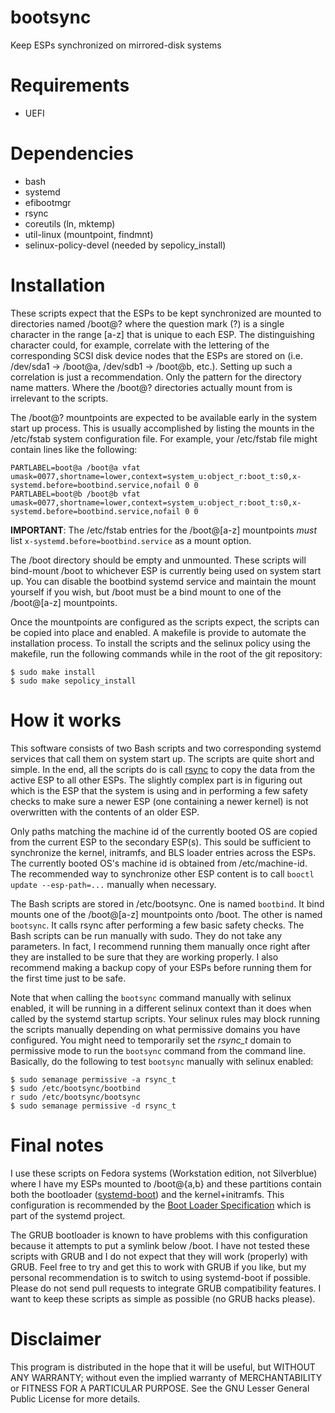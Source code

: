 # bootsync

Keep ESPs synchronized on mirrored-disk systems

# Requirements

- UEFI

# Dependencies

- bash
- systemd
- efibootmgr
- rsync
- coreutils (ln, mktemp)
- util-linux (mountpoint, findmnt)
- selinux-policy-devel (needed by sepolicy\_install)

# Installation

These scripts expect that the ESPs to be kept synchronized are mounted to directories named /boot@? where the question mark (?) is a single character in the range [a-z] that is unique to each ESP. The distinguishing character could, for example, correlate with the lettering of the corresponding SCSI disk device nodes that the ESPs are stored on (i.e. /dev/sda1 -> /boot@a, /dev/sdb1 -> /boot@b, etc.). Setting up such a correlation is just a recommendation. Only the pattern for the directory name matters. Where the /boot@? directories actually mount from is irrelevant to the scripts.

The /boot@? mountpoints are expected to be available early in the system start up process. This is usually accomplished by listing the mounts in the /etc/fstab system configuration file. For example, your /etc/fstab file might contain lines like the following:

    PARTLABEL=boot@a /boot@a vfat umask=0077,shortname=lower,context=system_u:object_r:boot_t:s0,x-systemd.before=bootbind.service,nofail 0 0
    PARTLABEL=boot@b /boot@b vfat umask=0077,shortname=lower,context=system_u:object_r:boot_t:s0,x-systemd.before=bootbind.service,nofail 0 0

**IMPORTANT**: The /etc/fstab entries for the /boot@[a-z] mountpoints *must* list `x-systemd.before=bootbind.service` as a mount option.

The /boot directory should be empty and unmounted. These scripts will bind-mount /boot to whichever ESP is currently being used on system start up. You can disable the bootbind systemd service and maintain the mount yourself if you wish, but /boot must be a bind mount to one of the /boot@[a-z] mountpoints.

Once the mountpoints are configured as the scripts expect, the scripts can be copied into place and enabled. A makefile is provide to automate the installation process. To install the scripts and the selinux policy using the makefile, run the following commands while in the root of the git repository:

    $ sudo make install
    $ sudo make sepolicy_install

# How it works

This software consists of two Bash scripts and two corresponding systemd services that call them on system start up. The scripts are quite short and simple. In the end, all the scripts do is call [rsync](https://en.wikipedia.org/wiki/Rsync) to copy the data from the active ESP to all other ESPs. The slightly complex part is in figuring out which is the ESP that the system is using and in performing a few safety checks to make sure a newer ESP (one containing a newer kernel) is not overwritten with the contents of an older ESP.

Only paths matching the machine id of the currently booted OS are copied from the current ESP to the secondary ESP(s). This sould be sufficient to synchronize the kernel, initramfs, and BLS loader entries across the ESPs. The currently booted OS's machine id is obtained from /etc/machine-id. The recommended way to synchronize other ESP content is to call `booctl update --esp-path=...` manually when necessary.

The Bash scripts are stored in /etc/bootsync. One is named `bootbind`. It bind mounts one of the /boot@[a-z] mountpoints onto /boot. The other is named `bootsync`. It calls rsync after performing a few basic safety checks. The Bash scripts can be run manually with sudo. They do not take any parameters. In fact, I recommend running them manually once right after they are installed to be sure that they are working properly. I also recommend making a backup copy of your ESPs before running them for the first time just to be safe.

Note that when calling the `bootsync` command manually with selinux enabled, it will be running in a different selinux context than it does when called by the systemd startup scripts. Your selinux rules may block running the scripts manually depending on what permissive domains you have configured. You might need to temporarily set the *rsync\_t* domain to permissive mode to run the `bootsync` command from the command line. Basically, do the following to test `bootsync` manually with selinux enabled:

    $ sudo semanage permissive -a rsync_t
    $ sudo /etc/bootsync/bootbind
    r sudo /etc/bootsync/bootsync
    $ sudo semanage permissive -d rsync_t

# Final notes

I use these scripts on Fedora systems (Workstation edition, not Silverblue) where I have my ESPs mounted to /boot@{a,b} and these partitions contain both the bootloader ([systemd-boot](https://www.freedesktop.org/wiki/Software/systemd/systemd-boot/)) and the kernel+initramfs. This configuration is recommended by the [Boot Loader Specification](https://systemd.io/BOOT_LOADER_SPECIFICATION/) which is part of the systemd project.

The GRUB bootloader is known to have problems with this configuration because it attempts to put a symlink below /boot. I have not tested these scripts with GRUB and I do not expect that they will work (properly) with GRUB. Feel free to try and get this to work with GRUB if you like, but my personal recommendation is to switch to using systemd-boot if possible. Please do not send pull requests to integrate GRUB compatibility features. I want to keep these scripts as simple as possible (no GRUB hacks please).

# Disclaimer

This program is distributed in the hope that it will be useful, but WITHOUT ANY WARRANTY; without even the implied warranty of MERCHANTABILITY or FITNESS FOR A PARTICULAR PURPOSE. See the GNU Lesser General Public License for more details.

